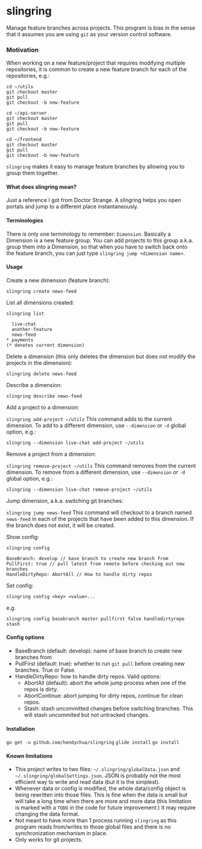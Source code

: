 slingring
===

Manage feature branches across projects. This program is bias in the sense that it assumes you are using `git` as your version control software.

### Motivation
When working on a new feature/project that requires modifying multiple repositories, it is common to create a new feature branch for each of the repositories, e.g.:
```
cd ~/utils
git checkout master
git pull
git checkout -b new-feature

cd ~/api-server
git checkout master
git pull
git checkout -b new-feature

cd ~/frontend
git checkout master
git pull
git checkout -b new-feature
```

`slingring` makes it easy to manage feature branches by allowing you to group them together.

#### What does slingring mean?
Just a reference I got from Doctor Strange. A slingring helps you open portals and jump to a different place instantaneously.

#### Terminologies
There is only one terminology to remember: `Dimension`. Basically a Dimension is a new feature group. You can add projects to this group a.k.a. group them into a Dimension, so that when you have to switch back onto the feature branch, you can just type `slingring jump <dimension name>`.

#### Usage
Create a new dimension (feature branch):

`slingring create news-feed`


List all dimensions created:

`slingring list`
```
  live-chat
  another-feature
  news-feed
* payments
(* denotes current dimension)
```

Delete a dimension (this only deletes the dimension but does not modify the projects in the dimension):

`slingring delete news-feed`

Describe a dimension:

`slingring describe news-feed`

Add a project to a dimension:

`slingring add-project ~/utils` This command adds to the current dimension. To add to a different dimension, use `--dimension` or `-d` global option, e.g.:

`slingring --dimension live-chat add-project ~/utils`

Remove a project from a dimension:

`slingring remove-project ~/utils` This command removes from the current dimension. To remove from a different dimension, use `--dimension` or `-d` global option, e.g.:

`slingring --dimension live-chat remove-project ~/utils`

Jump dimension, a.k.a. switching git branches:

`slingring jump news-feed` This command will checkout to a branch named `news-feed` in each of the projects that have been added to this dimension. If the branch does not exist, it will be created.

Show config:

`slingring config`
```
BaseBranch: develop // base branch to create new branch from
PullFirst: true // pull latest from remote before checking out new branches
HandleDirtyRepo: AbortAll // How to handle dirty repos
```

Set config:

`slingring config <key> <value>...`

e.g.

`slingring config basebranch master pullfirst false handledirtyrepo stash`


#### Config options
- BaseBranch (default: develop): name of base branch to create new branches from
- PullFirst (default: true): whether to run `git pull` before creating new branches. True or False.
- HandleDirtyRepo: how to handle dirty repos. Valid options:
  - AbortAll (default): abort the whole jump process when one of the repos is dirty.
  - AbortContinue: abort jumping for dirty repos, continue for clean repos.
  - Stash: stash uncommitted changes before switching branches. This will stash uncommited but not untracked changes.

#### Installation
`go get -u github.com/hendychua/slingring`
`glide install`
`go install`

#### Known limitations
- This project writes to two files: `~/.slingring/globalData.json` and `~/.slingring/globalSettings.json`. JSON is probably not the most efficient way to write and read data (but it is the simplest).
- Whenever data or config is modified, the whole data/config object is being rewritten into those files. This is fine when the data is small but will take a long time when there are more and more data (this limitation is marked with a `TODO` in the code for future improvement.) It may require changing the data format.
- Not meant to have more than 1 process running `slingring` as this program reads from/writes to those global files and there is no synchronization mechanism in place.
- Only works for git projects.